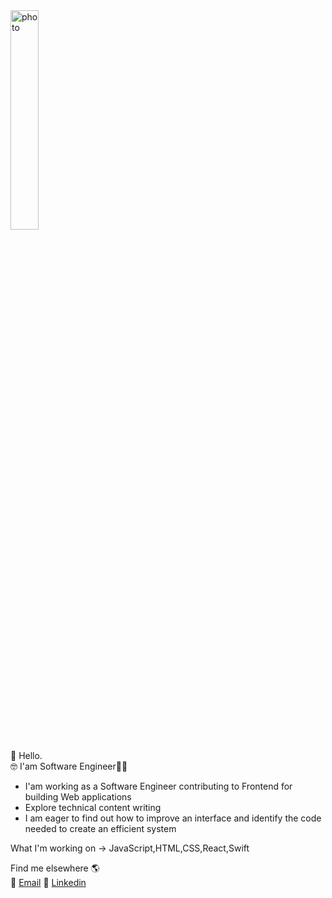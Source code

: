 
<style>
img{
 widht:30%;
 height:30%;
 }
</style>
<img src="https://biomedicalodyssey.blogs.hopkinsmedicine.org/files/2020/02/programming-code-window-GettyImages-1124838925_640-920x632.jpg" alt="photo">

👋 Hello. 
 <br/>
 🤓 I'am Software Engineer👨‍💻  
 <ul> 
 <li>I'am working as a Software Engineer contributing to Frontend for building Web applications </li>
 <li>Explore technical content writing </li>
 <li>I am eager to find out how to improve an interface and identify the code needed to create an efficient system</li>
</ul>
   What I'm working on  -> JavaScript,HTML,CSS,React,Swift



Find me elsewhere 🌎
<br/>
📩 <a href = "mailto: derinsezgiin@gmail.com">Email</a>
💼  <a class="link" href="https://www.linkedin.com/in/derin-sezgin-95a826117/">Linkedin</a> 

